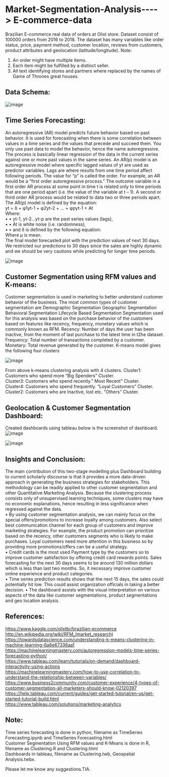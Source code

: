 # Market-Segmentation-Analysis----> E-commerce-data

Brazilian E-commerce real data of orders at Olist store. Dataset consist of 100000 orders from 2016 to 2018. The dataset has many variables like order status, price, payment method, customer location, reviews from customers, product attributes and geolocation (latitude/longitude). 
Note:
1.	An order might have multiple items.
2.	Each item might be fulfilled by a distinct seller.
3.	All text identifying stores and partners where replaced by the names of Game of Thrones great houses.

## Data Schema:
 
![image](https://user-images.githubusercontent.com/54416525/89240188-62be4180-d5c9-11ea-9fc1-aa3802e475b7.png)

## Time Series Forecasting:
An autoregressive (AR) model predicts future behavior based on past behavior. It is used for forecasting when there is some correlation between values in a time series and the values that precede and succeed them. You only use past data to model the behavior, hence the name autoregressive. The process is basically linear regression of the data in the current series against one or more past values in the same series. 
An AR(p) model is an autoregressive model where specific lagged values of yt are used as predictor variables. Lags are where results from one time period affect following periods. 
The value for “p” is called the order. For example, an AR would be a “first order autoregressive process.” The outcome variable in a first order AR process at some point in time t is related only to time periods that are one period apart (i.e. the value of the variable at t – 1). A second or third order AR process would be related to data two or three periods apart. 
The AR(p) model is defined by the equation: <br />
yt = δ + φ1yt-1 + φ2yt-2 + … + φpyt-1 + At <br />
Where: <br />
•	• yt-1, yt-2…yt-p are the past series values (lags), <br />
•	• At is white noise (i.e. randomness), <br />
•	• and δ is defined by the following equation: <br />
Where μ is mean.<br />
The final model forecasted plot with the prediction values of next 30 days. We restricted our predictions to 30 days since the sales are highly dynamic and we should be very cautions while predicting for longer time periods.

![image](https://user-images.githubusercontent.com/54416525/89240299-ba5cad00-d5c9-11ea-8e8b-7a23a2d0c892.png)
 
## Customer Segmentation using RFM values and K-means:
Customer segmentation is used in marketing to better understand customer behavior of the business. The most common types of customer segmentation are 
Demographic Segmentation 
Geographic Segmentation 
Behavioral Segmentation 
Lifecycle Based Segmentation 
Segmentation used for this analysis was based on the purchase behavior of the customers based on features like recency, frequency, monetary values which is commonly known as RFM. 
Recency: Number of days the user has been inactive, from the moment of last purchase to the latest time in t2he dataset. 
Frequency: Total number of transactions completed by a customer. 
Monetary: Total revenue generated by the customer.
K-means model gives the following four clusters 
 
![image](https://user-images.githubusercontent.com/54416525/89240360-e2e4a700-d5c9-11ea-9c4a-9a545ed773c3.png)

From above k-means clustering analysis with 4 clusters. 
Cluster1: Customers who spend more “Big Spenders” Cluster. <br />
Cluster3: Customers who spend recently.” Most Recent” Cluster.<br />
Cluster4: Customers who spend frequently. “Loyal Customers” Cluster. <br />
Cluster2: Customers who are Inactive, lost etc. “Others” Cluster.<br />


## Geolocation & Customer Segmentation Dashboard:
Created dashboards using tableau below is the screenshot of dashboard. <br />
![image](https://user-images.githubusercontent.com/54416525/89240408-00197580-d5ca-11ea-9110-5ab393c243c4.png) <br />

![image](https://user-images.githubusercontent.com/54416525/89240421-0576c000-d5ca-11ea-9d05-00e2282766c4.png) <br />


## Insights and Conclusion:
The main contribution of this two-stage modelling plus Dashboard building to current scholarly discourse is that it provides a more data-driven approach in generating the business strategies for stakeholders. This methodology can be readily applied to other customer segmentation and other Quantitative Marketing Analysis. Because the clustering process consists only of unsupervised learning techniques, some clusters may have no economic explanations, hence resulting in less significance when regressed against the data.<br /> 
• By using customer segmentation analysis, we can mainly focus on the special offers/promotions to increase loyalty among customers. Also select best communication channel for each group of customers and improve marketing strategies. For example, the product promotion can prioritize based on the recency, other customers segments who is likely to make purchases. Loyal customers need more attention in this business so by providing more promotions/offers can be a useful strategy. <br />
• Credit cards is the most used Payment type by the customers so to improve customer satisfaction by offering credit card rewards points. Sales forecasting for the next 30 days seems to be around 130 million dollars which is less than last two months. So, it necessary improve customer online experience and product categories. <br />
• Time series prediction results shows that the next 15 days, the sales could potentially hit low. This could assist organization officials in taking a better decision. 
• The dashboard assists with the visual interpretation on various aspects of the data like customer segmentations, product segmentations and geo location analysis. <br />
 

## References:
https://www.kaggle.com/olistbr/brazilian-ecommerce <br />
http://en.wikipedia.org/wiki/RFM_(market_research) <br />
https://towardsdatascience.com/understanding-k-means-clustering-in-machine-learning-6a6e67336aa1 <br />
https://machinelearningmastery.com/autoregression-models-time-series-forecasting-python/ <br />
https://www.tableau.com/learn/tutorials/on-demand/dashboard-interactivity-using-actions <br />
https://machinelearningmastery.com/how-to-use-correlation-to-understand-the-relationship-between-variables/ <br />
https://www.business2community.com/customer-experience/4-types-of-customer-segmentation-all-marketers-should-know-02120397 <br />
https://help.tableau.com/current/guides/get-started-tutorial/en-us/get-started-tutorial-build.html <br />
https://www.tableau.com/solutions/marketing-analytics <br />


## Note:
Time series forecasting is done in python, filename as TimeSeries Forecasting.ipynb and TimeSeries Forecasting.html <br />
Customer Segmentation Using RFM values and K-Means is done in R, filename as Clustering.R and Clustering.html <br />
Dashboards in tableau, filename as Clustering.twb, Geospatial Analysis.twbx.

Please let me know any suggestions.TIA.

